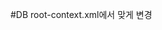 #DB
root-context.xml에서
<property name="username" value="root"></property>
<property name="password" value="rnfl12"></property>
맞게 변경

